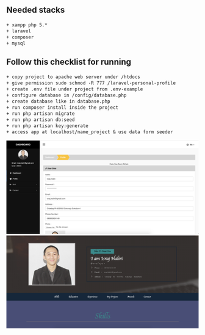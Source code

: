 ## Needed stacks
    + xampp php 5.*
    + laravel
    + composer
    + mysql

## Follow this checklist for running
	+ copy project to apache web server under /htdocs
	+ give permission sudo schmod -R 777 /laravel-personal-profile
	+ create .env file under project from .env-example
	+ configure database in /config/database.php
	+ create database like in database.php
    + run composer install inside the project
    + run php artisan migrate
    + run php artisan db:seed
    + run php artisan key:generate
    + access app at localhost/name_project & use data form seeder
    
![alt text](https://github.com/israjHaliri/laravel-personal-profile/blob/master/ss1.png)
![alt text](https://github.com/israjHaliri/laravel-personal-profile/blob/master/ss2.png)
